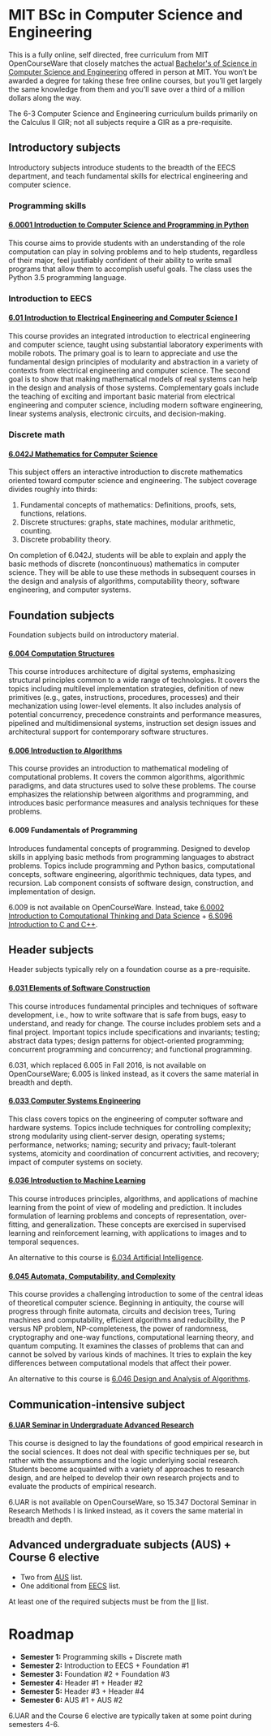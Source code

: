 # MIT BSc in Computer Science and Engineering
This is a fully online, self directed, free curriculum from MIT OpenCourseWare that closely matches the actual [Bachelor's of Science in Computer Science and Engineering](https://www.eecs.mit.edu/academics/undergraduate-programs/curriculum/6-3-computer-science-and-engineering/) offered in person at MIT. You won’t be awarded a degree for taking these free online courses, but you’ll get largely the same knowledge from them and you'll save over a third of a million dollars along the way.

The 6-3 Computer Science and Engineering curriculum builds primarily on the Calculus II GIR; not all subjects require a GIR as a pre-requisite.
## Introductory subjects
Introductory subjects introduce students to the breadth of the EECS department, and teach fundamental skills for electrical engineering and computer science.
### Programming skills
#### [6.0001 Introduction to Computer Science and Programming in Python](https://ocw.mit.edu/courses/electrical-engineering-and-computer-science/6-0001-introduction-to-computer-science-and-programming-in-python-fall-2016/)
This course aims to provide students with an understanding of the role computation can play in solving problems and to help students, regardless of their major, feel justifiably confident of their ability to write small programs that allow them to accomplish useful goals. The class uses the Python 3.5 programming language.
### Introduction to EECS
#### [6.01 Introduction to Electrical Engineering and Computer Science I](https://ocw.mit.edu/courses/electrical-engineering-and-computer-science/6-01sc-introduction-to-electrical-engineering-and-computer-science-i-spring-2011/)
This course provides an integrated introduction to electrical engineering and computer science, taught using substantial laboratory experiments with mobile robots. The primary goal is to learn to appreciate and use the fundamental design principles of modularity and abstraction in a variety of contexts from electrical engineering and computer science. The second goal is to show that making mathematical models of real systems can help in the design and analysis of those systems. Complementary goals include the teaching of exciting and important basic material from electrical engineering and computer science, including modern software engineering, linear systems analysis, electronic circuits, and decision-making.
### Discrete math
#### [6.042J Mathematics for Computer Science](https://ocw.mit.edu/courses/electrical-engineering-and-computer-science/6-042j-mathematics-for-computer-science-spring-2015/)
This subject offers an interactive introduction to discrete mathematics oriented toward computer science and engineering. The subject coverage divides roughly into thirds:
1. Fundamental concepts of mathematics: Definitions, proofs, sets, functions, relations.
2. Discrete structures: graphs, state machines, modular arithmetic, counting.
3. Discrete probability theory.

On completion of 6.042J, students will be able to explain and apply the basic methods of discrete (noncontinuous) mathematics in computer science. They will be able to use these methods in subsequent courses in the design and analysis of algorithms, computability theory, software engineering, and computer systems.
## Foundation subjects
Foundation subjects build on introductory material.
#### [6.004 Computation Structures](https://ocw.mit.edu/courses/electrical-engineering-and-computer-science/6-004-computation-structures-spring-2017/)
This course introduces architecture of digital systems, emphasizing structural principles common to a wide range of technologies. It covers the topics including multilevel implementation strategies, definition of new primitives (e.g., gates, instructions, procedures, processes) and their mechanization using lower-level elements. It also includes analysis of potential concurrency, precedence constraints and performance measures, pipelined and multidimensional systems, instruction set design issues and architectural support for contemporary software structures.
#### [6.006 Introduction to Algorithms](https://ocw.mit.edu/courses/electrical-engineering-and-computer-science/6-006-introduction-to-algorithms-fall-2011/)
This course provides an introduction to mathematical modeling of computational problems. It covers the common algorithms, algorithmic paradigms, and data structures used to solve these problems. The course emphasizes the relationship between algorithms and programming, and introduces basic performance measures and analysis techniques for these problems.
#### 6.009 Fundamentals of Programming
Introduces fundamental concepts of programming. Designed to develop skills in applying basic methods from programming languages to abstract problems. Topics include programming and Python basics, computational concepts, software engineering, algorithmic techniques, data types, and recursion.  Lab component consists of software design, construction, and implementation of design.

6.009 is not available on OpenCourseWare. Instead, take [6.0002 Introduction to Computational Thinking and Data Science](https://ocw.mit.edu/courses/electrical-engineering-and-computer-science/6-0002-introduction-to-computational-thinking-and-data-science-fall-2016/) + [6.S096 Introduction to C and C++](https://ocw.mit.edu/courses/electrical-engineering-and-computer-science/6-s096-introduction-to-c-and-c-january-iap-2013/).
## Header subjects
Header subjects typically rely on a foundation course as a pre-requisite.
#### [6.031 Elements of Software Construction](https://ocw.mit.edu/courses/electrical-engineering-and-computer-science/6-005-software-construction-spring-2016/)
This course introduces fundamental principles and techniques of software development, i.e., how to write software that is safe from bugs, easy to understand, and ready for change. The course includes problem sets and a final project. Important topics include specifications and invariants; testing; abstract data types; design patterns for object-oriented programming; concurrent programming and concurrency; and functional programming.

6.031, which replaced 6.005 in Fall 2016, is not available on OpenCourseWare; 6.005 is linked instead, as it covers the same material in breadth and depth.
#### [6.033 Computer Systems Engineering](https://ocw.mit.edu/courses/electrical-engineering-and-computer-science/6-033-computer-system-engineering-spring-2018/)
This class covers topics on the engineering of computer software and hardware systems. Topics include techniques for controlling complexity; strong modularity using client-server design, operating systems; performance, networks; naming; security and privacy; fault-tolerant systems, atomicity and coordination of concurrent activities, and recovery; impact of computer systems on society.
#### [6.036 Introduction to Machine Learning](https://ocw.mit.edu/courses/electrical-engineering-and-computer-science/6-036-introduction-to-machine-learning-fall-2020/)
This course introduces principles, algorithms, and applications of machine learning from the point of view of modeling and prediction. It includes formulation of learning problems and concepts of representation, over-fitting, and generalization. These concepts are exercised in supervised learning and reinforcement learning, with applications to images and to temporal sequences.

An alternative to this course is [6.034 Artificial Intelligence](https://ocw.mit.edu/courses/electrical-engineering-and-computer-science/6-034-artificial-intelligence-fall-2010/).
#### [6.045 Automata, Computability, and Complexity](https://ocw.mit.edu/courses/electrical-engineering-and-computer-science/6-045j-automata-computability-and-complexity-spring-2011/)
This course provides a challenging introduction to some of the central ideas of theoretical computer science. Beginning in antiquity, the course will progress through finite automata, circuits and decision trees, Turing machines and computability, efficient algorithms and reducibility, the P versus NP problem, NP-completeness, the power of randomness, cryptography and one-way functions, computational learning theory, and quantum computing. It examines the classes of problems that can and cannot be solved by various kinds of machines. It tries to explain the key differences between computational models that affect their power.

An alternative to this course is [6.046 Design and Analysis of Algorithms](https://ocw.mit.edu/courses/electrical-engineering-and-computer-science/6-046j-design-and-analysis-of-algorithms-spring-2015/).
## Communication-intensive subject
#### [6.UAR Seminar in Undergraduate Advanced Research](https://ocw.mit.edu/courses/sloan-school-of-management/15-347-doctoral-seminar-in-research-methods-i-fall-2004/)
This course is designed to lay the foundations of good empirical research in the social sciences. It does not deal with specific techniques per se, but rather with the assumptions and the logic underlying social research. Students become acquainted with a variety of approaches to research design, and are helped to develop their own research projects and to evaluate the products of empirical research.

6.UAR is not available on OpenCourseWare, so 15.347 Doctoral Seminar in Research Methods I is linked instead, as it covers the same material in breadth and depth.
## Advanced undergraduate subjects (AUS) + Course 6 elective
- Two from [AUS](https://eecsis.mit.edu/degree_requirements.html#AUS2) list.
- One additional from [EECS](https://eecsis.mit.edu/degree_requirements.html#EECS) list.

At least one of the required subjects must be from the [II](https://eecsis.mit.edu/degree_requirements.html#II) list.
# Roadmap
- **Semester 1:** Programming skills + Discrete math
- **Semester 2:** Introduction to EECS + Foundation #1
- **Semester 3:** Foundation #2 + Foundation #3
- **Semester 4:** Header #1 + Header #2
- **Semester 5:** Header #3 + Header #4
- **Semester 6:** AUS #1 + AUS #2

6.UAR and the Course 6 elective are typically taken at some point during semesters 4-6.
